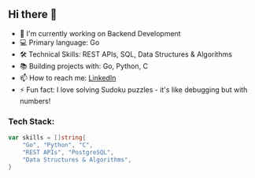 ## Hi there 👋

<!--
**deedee-ke/deedee-ke** is a ✨ _special_ ✨ repository because its `README.md` (this file) appears on your GitHub profile.
-->

- 🔭 I'm currently working on Backend Development
- 💻 Primary language: Go
- 🛠️ Technical Skills: REST APIs, SQL, Data Structures & Algorithms
- 📚 Building projects with: Go, Python, C
- 📫 How to reach me: [LinkedIn](https://www.linkedin.com/in/diana-nganga)
- ⚡ Fun fact: I love solving Sudoku puzzles - it's like debugging but with numbers!

### Tech Stack:
```go
var skills = []string{
    "Go", "Python", "C",
    "REST APIs", "PostgreSQL",
    "Data Structures & Algorithms",
}
